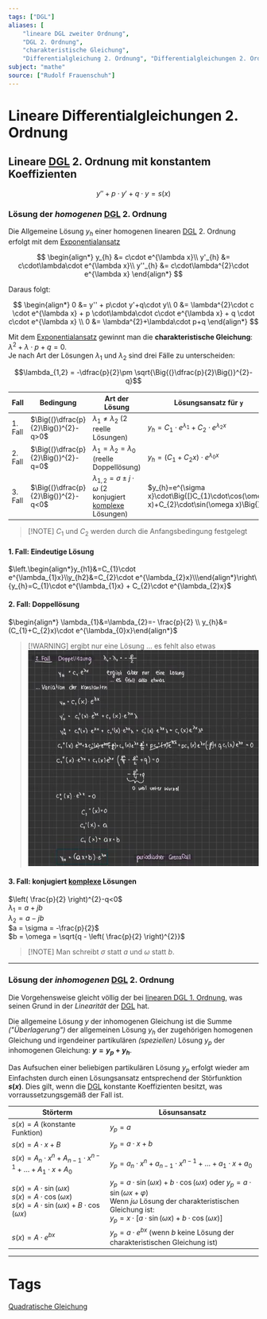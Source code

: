 ```yaml
---
tags: ["DGL"]
aliases: [
	"lineare DGL zweiter Ordnung",
	"DGL 2. Ordnung",
	"charakteristische Gleichung",
	"Differentialgleichung 2. Ordnung", "Differentialgleichungen 2. Ordnung"]
subject: "mathe"
source: ["Rudolf Frauenschuh"]
---
```


# Lineare Differentialgleichungen 2. Ordnung

## Lineare [DGL](../{MOC}%20DGL.md) 2. Ordnung mit konstantem Koeffizienten

$$y'' + p\cdot y'+q\cdot y=s(x) $$

### Lösung der *homogenen* [DGL](../{MOC}%20DGL.md) 2. Ordnung

Die Allgemeine Lösung $y_h$ einer homogenen linearen [DGL](../{MOC}%20DGL.md) 2. Ordnung erfolgt mit dem [Exponentialansatz](Exponentialansatz.md)

$$
\begin{align*}
	y_{h} &= c\cdot e^{\lambda x}\\
	y'_{h} &= c\cdot\lambda\cdot e^{\lambda x}\\
	y''_{h} &= c\cdot\lambda^{2}\cdot e^{\lambda x}
\end{align*}
$$

Daraus folgt:

$$
\begin{align*}
	0 &= y'' + p\cdot y'+q\cdot y\\
	0 &= \lambda^{2}\cdot c \cdot e^{\lambda x} + p \cdot\lambda\cdot c\cdot e^{\lambda x} + q \cdot c\cdot e^{\lambda x} \\
	0 &= \lambda^{2}+\lambda\cdot p+q
\end{align*}
$$

Mit dem [Exponentialansatz](Exponentialansatz.md) gewinnt man die **charakteristische Gleichung**: $\lambda^{2}+\lambda\cdot p+q=0$.  
Je nach Art der Lösungen $\lambda_{1}$ und $\lambda_{2}$ sind drei Fälle zu unterscheiden: 

$$\lambda_{1,2} = -\dfrac{p}{2}\pm \sqrt{\Big{(}\dfrac{p}{2}\Big{)}^{2}-q}$$

| Fall    | Bedingung                            | Art der Lösung                                                                                                 | Lösungsansatz für `y`                                                                    |
| ------- | ------------------------------------ | -------------------------------------------------------------------------------------------------------------- | ---------------------------------------------------------------------------------------- |
| 1. Fall | $\Big{(}\dfrac{p}{2}\Big{)}^{2}-q>0$ | $\lambda_1 \neq \lambda_2$ (2 reelle Lösungen)                                                                 | $y_{h}= C_{1}\cdot e^{\lambda_{1}}+C_{2}\cdot e^{\lambda_{2}x}$                          |
| 2. Fall | $\Big{(}\dfrac{p}{2}\Big{)}^{2}-q=0$ | $\lambda_{1}=\lambda_{2}=\lambda_0$ (reelle Doppellösung)                                                      | $y_{h}=(C_{1}+C_{2}x)\cdot e^{\lambda_{0}x}$                                             |
| 3. Fall | $\Big{(}\dfrac{p}{2}\Big{)}^{2}-q<0$ | $\lambda_{1,2}=\sigma\pm j\cdot\omega$ (2 konjugiert [komplexe](../mathe%20(3)/Komplexe%20Zahlen.md) Lösungen) | $y_{h}=e^{\sigma x}\cdot\Big{[}C_{1}\cdot\cos(\omega x)+C_{2}\cdot\sin(\omega x)\Big{]}$ |

> [!NOTE] $C_{1}$ und $C_{2}$ werden durch die Anfangsbedingung festgelegt

#### 1. Fall: Eindeutige Lösung

$\left.\begin{align*}y_{h1}&=C_{1}\cdot e^{\lambda_{1}x}\\y_{h2}&=C_{2}\cdot e^{\lambda_{2}x}\\\end{align*}\right\{y_{h}=C_{1}\cdot e^{\lambda_{1}x} + C_{2}\cdot e^{\lambda_{2}x}$

#### 2. Fall: Doppellösung

$\begin{align*} \lambda_{1}&=\lambda_{2}=- \frac{p}{2} \\ y_{h}&=(C_{1}+C_{2}x)\cdot e^{\lambda_{0}x}\end{align*}$

> [!WARNING] ergibt nur eine Lösung … es fehlt also etwas  
> ![Pasted image 20220601193117](../assets/Pasted%20image%2020220601193117.png)

#### 3. Fall: konjugiert [komplexe](../mathe%20(3)/Komplexe%20Zahlen.md) Lösungen

$\left( \frac{p}{2} \right)^{2}-q<0$  
$\lambda_{1}=a+jb$  
$\lambda_{2}=a-jb$  
$a = \sigma = -\frac{p}{2}$  
$b = \omega = \sqrt{q - \left( \frac{p}{2} \right)^{2}}$

> [!NOTE] Man schreibt $\sigma$ statt $a$ und $\omega$ statt $b$.

---

### Lösung der *inhomogenen* [DGL](../{MOC}%20DGL.md) 2. Ordnung

Die Vorgehensweise gleicht völlig der bei [linearen DGL 1. Ordnung](lineare%20DGL%201.%20Ordnung.md), was seinen Grund in der *Linearität* der [DGL](../{MOC}%20DGL.md) hat. 

Die allgemeine Lösung $y$ der inhomogenen Gleichung ist die Summe *("Überlagerung")* der allgemeinen Lösung $y_{h}$ der zugehörigen homogenen Gleichung und irgendeiner partikulären *(speziellen)* Lösung $y_{p}$ der inhomogenen Gleichung: **$y=y_{p}+y_{h}$**. 

Das Aufsuchen einer beliebigen partikulären Lösung $y_{p}$ erfolgt wieder am Einfachsten durch einen Lösungsansatz entsprechend der Störfunktion **$s(x)$**. Dies gilt, wenn die [DGL](../{MOC}%20DGL.md) konstante Koeffizienten besitzt, was vorraussetzungsgemäß der Fall ist. 

| Störterm                                                                                                       | Lösunsansatz                                                                                                                                                                                                             |
| -------------------------------------------------------------------------------------------------------------- | ------------------------------------------------------------------------------------------------------------------------------------------------------------------------------------------------------------------------ |
| $s(x)=A$ (konstante Funktion)                                                                                  | $y_{p}=a$                                                                                                                                                                                                                |
| $s(x)=A\cdot x+B$                                                                                              | $y_{p}=a\cdot x+b$                                                                                                                                                                                                       |
| $s(x)=A_{n}\cdot x^{n}+A_{n-1}\cdot x^{n-1}+\ldots+A_{1}\cdot x+A_{0}$                                         | $y_p=a_{n}\cdot x^{n}+a_{n-1}\cdot x^{n-1}+…+a_{1}\cdot x+a_{0}$                                                                                                                                                       |
| $s(x)=A\cdot\sin(\omega x)$<br>$s(x)=A\cdot\cos(\omega x)$<br>$s(x)=A\cdot\sin(\omega x)+B\cdot\cos(\omega x)$ | $y_{p}=a\cdot\sin(\omega x)+b\cdot\cos(\omega x)$ oder $y_{p}=a\cdot\sin(\omega x+\varphi)$<br>Wenn $j\omega$ Lösung der charakteristischen Gleichung ist: <br>$y_{p}=x\cdot[a\cdot\sin(\omega x)+b\cdot\cos(\omega x)]$ |
| $s(x)=A\cdot e^{bx}$                                                                                           | $y_{p}=a\cdot e^{bx}$ (wenn $b$ keine Lösung der charakteristischen Gleichung ist)                                                                                                                                       |

---

# Tags

[Quadratische Gleichung](Quadratische%20Gleichung)